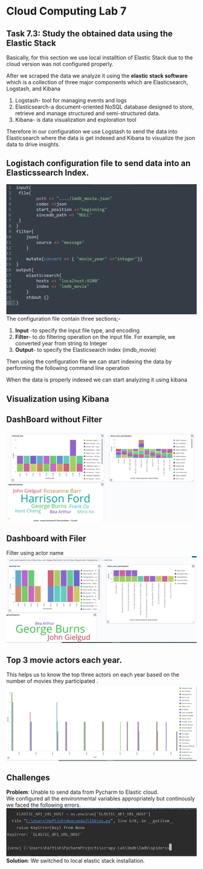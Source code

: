 # Cloud Computing Lab 7

## Task 7.3: Study the obtained data using the Elastic Stack

Basically, for this section we use local installtion of Elastic Stack due to the cloud version was not configured properly.

After we scraped the data we analyze it using the **elastic stack software** which is a collection of three major components  which are Elasticsearch, Logstash, and Kibana<br/>
1. Logstash-  tool for managing events and logs
2. Elasticsearch-a document-oriented NoSQL database designed to store, retrieve and manage structured and semi-structured data.
3. Kibana- is data visualization and exploration tool 

Therefore in our configuration we use Logstash to send the data into Elasticsearch where the data is get indexed and Kibana to visualize the json data to drive insights.  
## Logistach configuration file to send data into an Elasticssearch  Index.

![](configuration.PNG)
The configuration file contain three sections;-
1. **Input** -to specify the input file type, and encoding
2. **Filter**- to do filtering operation on the input file.  For example, we converted year from string to Integer 
3. **Output**- to specify the Elasticsearch index (imdb_movie)

Then using the configuration file we can start indexing the data by performing the following command line operation



When the data is properly indexed we can start analyzing it using kibana

## Visualization using Kibana 
## DashBoard without Filter
![](Dashboard1.PNG)
## Dashboard with Filer
Filter using actor name 
![](Dashboard2F.PNG)

##  Top 3 movie actors each year.
This helps us to know the top three actors on each year based on the number of movies they participated .
![](top3actors.PNG)

## Challenges
**Problem**: Unable to send  data from Pycharm to Elastic cloud.<br/>
We configured all the environmental variables appropriately but continously we faced the following errors.
![](error.PNG)
**Solution**: We switched to local elastic stack installation.



